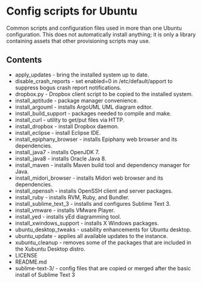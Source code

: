 # Config scripts for Ubuntu

Common scripts and configuration files used in more than one Ubuntu configuration. This does not automatically install anything; it is only a library containing assets that other provisioning scripts may use.

## Contents

* apply_updates - bring the installed system up to date.
* disable_crash_reports - set enabled=0 in /etc/default/apport to suppress bogus crash report notifications.
* dropbox.py - Dropbox client script to be copied to the installed system.
* install_aptitude - package manager convenience.
* install_argouml - installs ArgoUML UML diagram editor.
* install_build_support - packages needed to compile and make.
* install_curl - utility to get/put files via HTTP.
* install_dropbox - install Dropbox daemon.
* install_eclipse - install Eclipse IDE.
* install_epiphany_browser - installs Epiphany web browser and its dependencies.
* install_java7 - installs OpenJDK 7.
* install_java8 - installs Oracle Java 8.
* install_maven - installs Maven build tool and dependency manager for Java.
* install_midori_browser - installs Midori web browser and its dependencies.
* install_openssh - installs OpenSSH client and server packages.
* install_ruby - installs RVM, Ruby, and Bundler.
* install_sublime_text_3 - installs and configures Sublime Text 3.
* install_vmware - installs VMware Player.
* install_yed - installs yEd diagramming tool.
* install_xwindows_support - installs X Windows packages.
* ubuntu_desktop_tweaks - usability enhancements for Ubuntu desktop.
* ubuntu_update - applies all available updates to the instance.
* xubuntu_cleanup - removes some of the packages that are included in the Xubuntu Desktop distro.
* LICENSE
* README.md
* sublime-text-3/ - config files that are copied or merged after the basic install of Sublime Text 3
